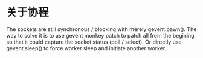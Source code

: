 # 关于协程

The sockets are still synchronous / blocking with merely gevent.pawn().
The way to solve it is to use gevent monkey patch to patch all from the begining so that it could capture the socket status (poll / select).
Or directly use gevent.sleep() to force worker sleep and initiate another worker.

